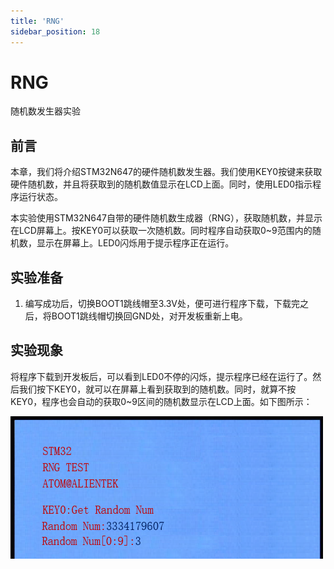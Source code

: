 ```yaml
---
title: 'RNG'
sidebar_position: 18
---
```


# RNG

随机数发生器实验

## 前言

本章，我们将介绍STM32N647的硬件随机数发生器。我们使用KEY0按键来获取硬件随机数，并且将获取到的随机数值显示在LCD上面。同时，使用LED0指示程序运行状态。

本实验使用STM32N647自带的硬件随机数生成器（RNG），获取随机数，并显示在LCD屏幕上。按KEY0可以获取一次随机数。同时程序自动获取0~9范围内的随机数，显示在屏幕上。LED0闪烁用于提示程序正在运行。

## 实验准备

1. 编写成功后，切换BOOT1跳线帽至3.3V处，便可进行程序下载，下载完之后，将BOOT1跳线帽切换回GND处，对开发板重新上电。

## 实验现象

将程序下载到开发板后，可以看到LED0不停的闪烁，提示程序已经在运行了。然后我们按下KEY0，就可以在屏幕上看到获取到的随机数。同时，就算不按KEY0，程序也会自动的获取0~9区间的随机数显示在LCD上面。如下图所示：



![img](./img/17.png)

